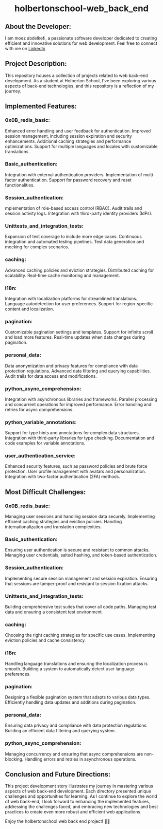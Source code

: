 <h1 align="center">holbertonschool-web_back_end</h1>

## About the Developer:

I am moez abdelkefi, a passionate software developer dedicated to creating efficient and innovative solutions for web development. Feel free to connect with me on [LinkedIn](https://www.linkedin.com/in/moez-abdelkefi/).

## Project Description:

This repository houses a collection of projects related to web back-end development. As a student at Holberton School, I've been exploring various aspects of back-end technologies, and this repository is a reflection of my journey.

## Implemented Features:

### 0x0B_redis_basic:

Enhanced error handling and user feedback for authentication.
Improved session management, including session expiration and security enhancements.
Additional caching strategies and performance optimizations.
Support for multiple languages and locales with customizable translations.

### Basic_authentication:

Integration with external authentication providers.
Implementation of multi-factor authentication.
Support for password recovery and reset functionalities.

### Session_authentication:

mplementation of role-based access control (RBAC).
Audit trails and session activity logs.
Integration with third-party identity providers (IdPs).

### Unittests_and_integration_tests:

Expansion of test coverage to include more edge cases.
Continuous integration and automated testing pipelines.
Test data generation and mocking for complex scenarios.

### caching:

Advanced caching policies and eviction strategies.
Distributed caching for scalability.
Real-time cache monitoring and management.

### i18n:

Integration with localization platforms for streamlined translations.
Language autodetection for user preferences.
Support for region-specific content and localization.

### pagination:

Customizable pagination settings and templates.
Support for infinite scroll and load more features.
Real-time updates when data changes during pagination.

### personal_data:

Data anonymization and privacy features for compliance with data protection regulations.
Advanced data filtering and querying capabilities.
Audit trails for data access and modifications.

### python_async_comprehension:

Integration with asynchronous libraries and frameworks.
Parallel processing and concurrent operations for improved performance.
Error handling and retries for async comprehensions.

### python_variable_annotations:

Support for type hints and annotations for complex data structures.
Integration with third-party libraries for type checking.
Documentation and code examples for variable annotations.

### user_authentication_service:

Enhanced security features, such as password policies and brute force protection.
User profile management with avatars and personalization.
Integration with two-factor authentication (2FA) methods.

## Most Difficult Challenges:

### 0x0B_redis_basic:

Managing user sessions and handling session data securely.
Implementing efficient caching strategies and eviction policies.
Handling internationalization and translation complexities.

### Basic_authentication:

Ensuring user authentication is secure and resistant to common attacks.
Managing user credentials, salted hashing, and token-based authentication.

### Session_authentication:

Implementing secure session management and session expiration.
Ensuring that sessions are tamper-proof and resistant to session fixation attacks.

### Unittests_and_integration_tests:

Building comprehensive test suites that cover all code paths.
Managing test data and ensuring a consistent test environment.

### caching:

Choosing the right caching strategies for specific use cases.
Implementing eviction policies and cache consistency.

### i18n:

Handling language translations and ensuring the localization process is smooth.
Building a system to automatically detect user language preferences.

### pagination:

Designing a flexible pagination system that adapts to various data types.
Efficiently handling data updates and additions during pagination.

### personal_data:

Ensuring data privacy and compliance with data protection regulations.
Building an efficient data filtering and querying system.

### python_async_comprehension:

Managing concurrency and ensuring that async comprehensions are non-blocking.
Handling errors and retries in asynchronous operations.

## Conclusion and Future Directions:

This project development story illustrates my journey in mastering various aspects of web back-end development. Each directory presented unique challenges and opportunities for learning. As I continue to explore the world of web back-end, I look forward to enhancing the implemented features, addressing the challenges faced, and embracing new technologies and best practices to create even more robust and efficient web applications.

Enjoy the holbertonschool web back end project! 🚀🎉
